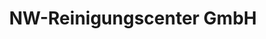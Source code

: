 ---
title: "NW-Reinigungscenter GmbH"
url: /neustadt-an-der-weinstrasse/nw-reinigungscenter-gmbh/
shop: Wäscherei
---